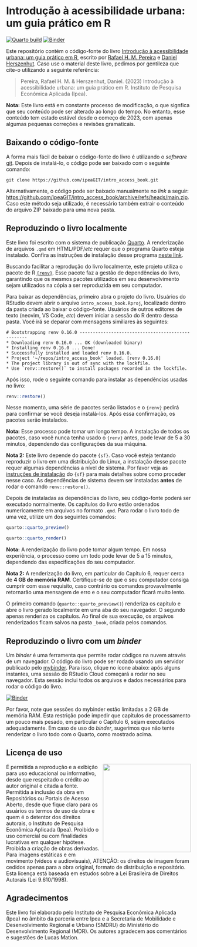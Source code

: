 # Introdução à acessibilidade urbana: um guia prático em R

[![Quarto build](https://github.com/ipeaGIT/aop_curso/actions/workflows/publish.yml/badge.svg)](https://github.com/ipeaGIT/aop_curso/actions)
[![Binder](https://mybinder.org/badge_logo.svg)](https://mybinder.org/v2/gh/ipeaGIT/intro_access_book/HEAD?urlpath=rstudio)

Este repositório contém o código-fonte do livro [Introdução à acessibilidade urbana: um guia prático em R](https://ipeagit.github.io/intro_access_book/), escrito por [Rafael H. M. Pereira](https://www.urbandemographics.org/) e [Daniel Herszenhut](https://dhersz.netlify.app/pt/). Caso use o material deste livro, pedimos por gentileza que cite-o utilizando a seguinte referência:

> Pereira, Rafael H. M. & Herszenhut, Daniel. (2023) Introdução à acessibilidade urbana: um guia prático em R. Instituto de Pesquisa Econômica Aplicada (Ipea).

**Nota:** Este livro está em constante processo de modificação, o que signfica que seu conteúdo pode ser alterado ao longo do tempo. No entanto, esse conteúdo tem estado estável desde o começo de 2023, com apenas algumas pequenas correções e revisões gramaticais. 

## Baixando o código-fonte

A forma mais fácil de baixar o código-fonte do livro é utilizando o *software* [git](https://git-scm.com/). Depois de instalá-lo, o código pode ser baixado com o seguinte comando:

```
git clone https://github.com/ipeaGIT/intro_access_book.git
```

Alternativamente, o código pode ser baixado manualmente no *link* a seguir: <https://github.com/ipeaGIT/intro_access_book/archive/refs/heads/main.zip>. Caso este método seja utilizado, é necessário também extrair o conteúdo do arquivo ZIP baixado para uma nova pasta.

## Reproduzindo o livro localmente

Este livro foi escrito com o sistema de publicação [Quarto](https://quarto.org/). A renderização de arquivos `.qmd` em HTML/PDF/*etc* requer que o programa Quarto esteja instalado. Confira as instruções de instalação desse programa [neste link](https://quarto.org/docs/get-started/).

Buscando facilitar a reprodução do livro localmente, este projeto utiliza o pacote de R [`{renv}`](https://rstudio.github.io/renv/index.html). Esse pacote faz a gestão de dependências do livro, garantindo que os mesmos pacotes utilizados em seu desenvolvimento sejam utilizados na cópia a ser reproduzida em seu computador.

Para baixar as dependências, primeiro abra o projeto do livro. Usuários do RStudio devem abrir o arquivo `intro_access_book.Rproj`, localizado dentro da pasta criada ao baixar o código-fonte. Usuários de outros editores de texto (neovim, VS Code, *etc*) devem iniciar a sessão do R dentro dessa pasta. Você irá se deparar com mensagens similiares às seguintes:

```
# Bootstrapping renv 0.16.0 --------------------------------------------------
* Downloading renv 0.16.0 ... OK (downloaded binary)
* Installing renv 0.16.0 ... Done!
* Successfully installed and loaded renv 0.16.0.
* Project '~/repos/intro_access_book' loaded. [renv 0.16.0]
* The project library is out of sync with the lockfile.
* Use `renv::restore()` to install packages recorded in the lockfile.
```

Após isso, rode o seguinte comando para instalar as dependências usadas no livro:

```r
renv::restore()
```

Nesse momento, uma série de pacotes serão listados e o `{renv}` pedirá para confirmar se você deseja instalá-los. Após essa confirmação, os pacotes serão instalados.

**Nota:** Esse processo pode tomar um longo tempo. A instalação de todos os pacotes, caso você nunca tenha usado o `{renv}` antes, pode levar de 5 a 30 minutos, dependendo das configurações da sua máquina.

**Nota 2:** Este livro depende do pacote `{sf}`. Caso você esteja tentando reproduzir o livro em uma distribuição do Linux, a instalação desse pacote requer algumas dependências a nível de sistema. Por favor veja as [instruções de instalação](https://github.com/r-spatial/sf#linux) do `{sf}` para mais detalhes sobre como proceder nesse caso. As dependências de sistema devem ser instaladas **antes** de rodar o comando `renv::restore()`.

Depois de instaladas as dependências do livro, seu código-fonte poderá ser executado normalmente. Os capítulos do livro estão ordenados numericamente em arquivos no formato `.qmd`. Para rodar o livro todo de uma vez, utilize um dos seguintes comandos:

```r
quarto::quarto_preview()

quarto::quarto_render()
```

**Nota:** A renderização do livro pode tomar algum tempo. Em nossa experiência, o processo como um todo pode levar de 5 a 15 minutos, dependendo das especificações do seu computador.

**Nota 2:** A renderização do livro, em particular do Capítulo 6, requer cerca de **4 GB de memória RAM**. Certifique-se de que o seu computador consiga cumprir com esse requisito, caso contrário os comandos provavelmente retornarão uma mensagem de erro e o seu computador ficará muito lento.

O primeiro comando (`quarto::quarto_preview()`) renderiza os capítulo e abre o livro gerado localmente em uma aba do seu navegador. O segundo apenas renderiza os capítulos. Ao final de sua execução, os arquivos renderizados ficam salvos na pasta `_book`, criada pelos comandos.

## Reproduzindo o livro com um *binder*

Um *binder* é uma ferramenta que permite rodar códigos na nuvem através de um navegador. O código do livro pode ser rodado usando um servidor publicado pelo [mybinder](https://mybinder.org/). Para isso, clique no ícone abaixo: após alguns instantes, uma sessão do RStudio Cloud começará a rodar no seu navegador. Esta sessão inclui todos os arquivos e dados necessários para rodar o código do livro.

[![Binder](https://mybinder.org/badge_logo.svg)](https://mybinder.org/v2/gh/ipeaGIT/intro_access_book/HEAD?urlpath=rstudio)

Por favor, note que sessões do mybinder estão limitadas a 2 GB de memória RAM. Esta restrição pode impedir que capítulos de processamento um pouco mais pesado, em particular o Capítulo 6, sejam executados adequadamente. Em caso de uso do *binder*, sugerimos que não tente renderizar o livro todo com o Quarto, como mostrado acima.

## Licença de uso

<img align="right" src="images/ipea_logo.png" width="240">
É permitida a reprodução e a exibição para uso educacional ou informativo, desde que respeitado o crédito ao autor original e citada a fonte. Permitida a inclusão da obra em Repositórios ou Portais de Acesso Aberto, desde que fique claro para os usuários os termos de uso da obra e quem é o detentor dos direitos autorais, o Instituto de Pesquisa Econômica Aplicada (Ipea). Proibido o uso comercial ou com finalidades lucrativas em qualquer hipótese. Proibida a criação de obras derivadas. Para imagens estáticas e em movimento (vídeos e audiovisuais), ATENÇÃO: os direitos de imagem foram cedidos apenas para a obra original, formato de distribuição e repositório. Esta licença está baseada em estudos sobre a Lei Brasileira de Direitos Autorais (Lei 9.610/1998).

## Agradecimentos

Este livro foi elaborado pelo Instituto de Pesquisa Econômica Aplicada (Ipea) no âmbito da parceria entre Ipea e a Secretaria de Mobilidade e Desenvolvimento Regional e Urbano (SMDRU) do Ministério do Desenvolvimento Regional (MDR). Os autores agradecem aos comentários e sugestões de Lucas Mation.
